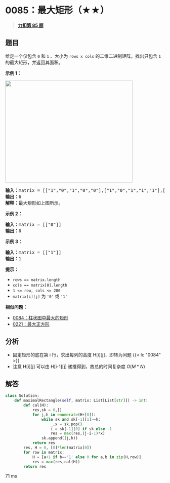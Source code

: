 # 0085：最大矩形（★★）


> <u>**[力扣第 85 题](https://leetcode.cn/problems/maximal-rectangle/)**</u>

## 题目

<p>给定一个仅包含 <code>0</code> 和 <code>1</code> 、大小为 <code>rows x cols</code> 的二维二进制矩阵，找出只包含 <code>1</code> 的最大矩形，并返回其面积。</p>



<p><strong>示例 1：</strong></p>
<img alt="" src="https://assets.leetcode.com/uploads/2020/09/14/maximal.jpg" style="width: 402px; height: 322px;" />
<pre>
<strong>输入：</strong>matrix = [["1","0","1","0","0"],["1","0","1","1","1"],["1","1","1","1","1"],["1","0","0","1","0"]]
<strong>输出：</strong>6
<strong>解释：</strong>最大矩形如上图所示。
</pre>

<p><strong>示例 2：</strong></p>

<pre>
<strong>输入：</strong>matrix = [["0"]]
<strong>输出：</strong>0
</pre>

<p><strong>示例 3：</strong></p>

<pre>
<strong>输入：</strong>matrix = [["1"]]
<strong>输出：</strong>1
</pre>



<p><strong>提示：</strong></p>

<ul>
<li><code>rows == matrix.length</code></li>
<li><code>cols == matrix[0].length</code></li>
<li><code>1 &lt;= row, cols &lt;= 200</code></li>
<li><code>matrix[i][j]</code> 为 <code>'0'</code> 或 <code>'1'</code></li>
</ul>


**相似问题：**
- [0084：柱状图中最大的矩形](/leetcode/0084)
- [0221：最大正方形](/leetcode/0221)


## 分析

- 固定矩形的底在第 i 行，求出每列的高度 H[i][j]，即转为问题 {{< lc "0084" >}}
- 注意 H[i][j] 可以由 H[i-1][j] 递推得到，故总的时间复杂度 $O(M*N)$

## 解答

```python
class Solution:
    def maximalRectangle(self, matrix: List[List[str]]) -> int:
        def cal(H):
            res,sk = 0,[]
            for j,h in enumerate(H+[0]):
                while sk and sk[-1][1]>=h:
                    _,x = sk.pop()
                    i = sk[-1][0] if sk else -1
                    res = max(res,(j-i-1)*x)
                sk.append((j,h))
            return res
        res, H = 0, [0]*len(matrix[0])
        for row in matrix:
            H = [a+1 if b=='1' else 0 for a,b in zip(H,row)]
            res = max(res,cal(H))
        return res
```
71 ms
